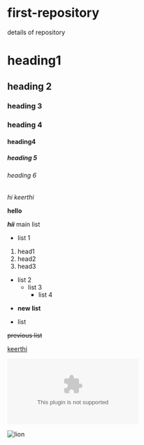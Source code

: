 # first-repository
details of repository
# heading1
## heading 2
### heading 3
### heading 4
#### heading4
##### heading 5
###### heading 6
*hi keerthi*

**hello**

***hii***
main list
 - list 1
 1. head1
 2. head2
 3. head3
 - list 2
   - list 3
     - list 4
  * **new list**
   - list
   
   ~~previous list~~
   
   [keerthi](http//keerthi.com)
   
   ![image](http//keerthi.com)
   
   ![lion](https://i.natgeofe.com/n/487a0d69-8202-406f-a6a0-939ed3704693/african-lion_2x3.JPG)
